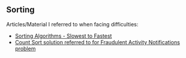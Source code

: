 ## Sorting

Articles/Material I referred to when facing difficulties:
- [Sorting Algorithms - Slowest to Fastest](https://medium.com/javarevisited/sorting-algorithms-slowest-to-fastest-a9f0e30937b9)
- [Count Sort solution referred to for Fraudulent Activity Notifications problem](https://jjromi.github.io/2017/lucky_45/)
